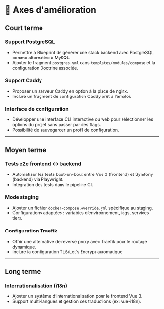 # 🔧 Axes d'amélioration

## Court terme
### Support PostgreSQL
- Permettre à Blueprint de générer une stack backend avec PostgreSQL comme alternative à MySQL.
- Ajouter le fragment `postgres.yml` dans `templates/modules/compose` et la configuration Doctrine associée.

### Support Caddy
- Proposer un serveur Caddy en option à la place de nginx.
- Inclure un fragment de configuration Caddy prêt à l’emploi.

### Interface de configuration
- Développer une interface CLI interactive ou web pour sélectionner les options du projet sans passer par des flags.
- Possibilité de sauvegarder un profil de configuration.

---

## Moyen terme
### Tests e2e frontend ↔ backend
- Automatiser les tests bout-en-bout entre Vue 3 (frontend) et Symfony (backend) via Playwright.
- Intégration des tests dans le pipeline CI.

### Mode staging
- Ajouter un fichier `docker-compose.override.yml` spécifique au staging.
- Configurations adaptées : variables d’environnement, logs, services tiers.

### Configuration Traefik
- Offrir une alternative de reverse proxy avec Traefik pour le routage dynamique.
- Inclure la configuration TLS/Let's Encrypt automatique.

---

## Long terme
### Internationalisation (i18n)
- Ajouter un système d’internationalisation pour le frontend Vue 3.
- Support multi-langues et gestion des traductions (ex: vue-i18n).
